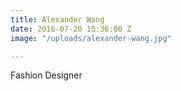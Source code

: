 ```yaml
---
title: Alexander Wang
date: 2016-07-20 15:36:00 Z
image: "/uploads/alexander-wang.jpg"

---
```


Fashion Designer

